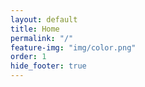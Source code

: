 ```yaml
---
layout: default
title: Home
permalink: "/"
feature-img: "img/color.png"
order: 1
hide_footer: true
---
```


<!-- When I was 7, my brother introduced me to <a href="https://khanacademy.org" target="_blank">Khan Academy</a>'s <a href="https://www.khanacademy.org/computing/computer-programming" target="_blank">computer programming</a> section. I spent my days <a href="https://www.khanacademy.org/computer-programming/rodeo-stampede-3d/5218478237696000" target="_blank">recreating little mobile games</a>, <a href="https://www.khanacademy.org/computer-programming/i-tried-laggy/6296798829166592" target="_blank">posting my coding experiments</a>, and getting banned for participating in community discussions (I was underage).

That same passion for programming still guides me now---along with a much more comprehensive understanding of math and logic. I like coding minigames, simulations, and whatever else sparks my motivation.

Thanks for visiting my website! -->